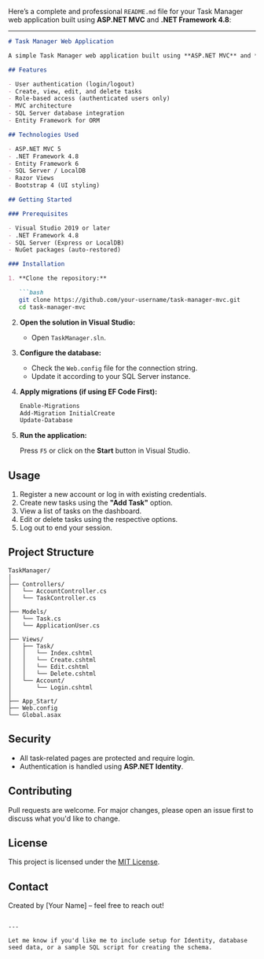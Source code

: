  Here’s a complete and professional `README.md` file for your Task Manager web application built using **ASP.NET MVC** and **.NET Framework 4.8**:

---

````markdown
# Task Manager Web Application

A simple Task Manager web application built using **ASP.NET MVC** and **.NET Framework 4.8**. The application allows authenticated users to perform **CRUD operations** (Create, Read, Update, Delete) on tasks using a clean user interface.

## Features

- User authentication (login/logout)
- Create, view, edit, and delete tasks
- Role-based access (authenticated users only)
- MVC architecture
- SQL Server database integration
- Entity Framework for ORM

## Technologies Used

- ASP.NET MVC 5
- .NET Framework 4.8
- Entity Framework 6
- SQL Server / LocalDB
- Razor Views
- Bootstrap 4 (UI styling)

## Getting Started

### Prerequisites

- Visual Studio 2019 or later
- .NET Framework 4.8
- SQL Server (Express or LocalDB)
- NuGet packages (auto-restored)

### Installation

1. **Clone the repository:**

   ```bash
   git clone https://github.com/your-username/task-manager-mvc.git
   cd task-manager-mvc
````

2. **Open the solution in Visual Studio:**

   * Open `TaskManager.sln`.

3. **Configure the database:**

   * Check the `Web.config` file for the connection string.
   * Update it according to your SQL Server instance.

4. **Apply migrations (if using EF Code First):**

   ```powershell
   Enable-Migrations
   Add-Migration InitialCreate
   Update-Database
   ```

5. **Run the application:**

   Press `F5` or click on the **Start** button in Visual Studio.

## Usage

1. Register a new account or log in with existing credentials.
2. Create new tasks using the **"Add Task"** option.
3. View a list of tasks on the dashboard.
4. Edit or delete tasks using the respective options.
5. Log out to end your session.

## Project Structure

```
TaskManager/
│
├── Controllers/
│   └── AccountController.cs
│   └── TaskController.cs
│
├── Models/
│   └── Task.cs
│   └── ApplicationUser.cs
│
├── Views/
│   ├── Task/
│   │   └── Index.cshtml
│   │   └── Create.cshtml
│   │   └── Edit.cshtml
│   │   └── Delete.cshtml
│   └── Account/
│       └── Login.cshtml
│
├── App_Start/
├── Web.config
└── Global.asax
```

## Security

* All task-related pages are protected and require login.
* Authentication is handled using **ASP.NET Identity**.

## Contributing

Pull requests are welcome. For major changes, please open an issue first to discuss what you'd like to change.

## License

This project is licensed under the [MIT License](LICENSE).

## Contact

Created by \[Your Name] – feel free to reach out!

```

---

Let me know if you'd like me to include setup for Identity, database seed data, or a sample SQL script for creating the schema.
```
